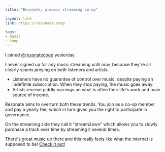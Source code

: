 ```yaml
---
title: "Resonate, a music streaming co-op"

layout: link
link: https://resonate.coop

tags:
- music
- coop
---
```


I joined [@resonatecoop](https://twitter.com/resonatecoop) yesterday.

I never signed up for any music streaming until now, because they're all clearly scams preying on both listeners and artists:

- Listeners have no guarantee of control over music, despite paying an indefinite subscription. When they stop paying, the music goes away.
- Artists receive piddly earnings on what is often their life's work and main source of income.

Resonate aims to overturn both these trends. You join as a co-op member and pay a yearly fee, which in turn gives you the right to participate in governance.

On the streaming side they call it "stream2own" which allows you to slowly purchase a track over time by streaming it several times.

There's great music up there and this really feels like what the internet is supposed to be! [Check it out!](https://resonate.coop)
